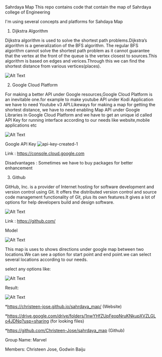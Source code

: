 Sahrdaya Map
This repo contains code that contain the map of Sahrdaya college of Engineering 

I'm using several concepts and platforms for Sahdaya Map

 1. Dijkstra Algorithm

Dijkstra algorithm is used to solve the shortest path problems.Dijkstra’s algorithm is a generalization of the BFS algorithm. The regular BFS algorithm cannot solve the shortest path problem as it cannot guarantee that the vertex at the front of the queue is the vertex closest to sources.This algorithm is based on edges and verices.Through this we can find the shortest distance from various vertices(places). 

 ![Alt Text](https://user-images.githubusercontent.com/57263794/121799772-9804d880-cc4b-11eb-95cc-8675f9b12962.png)

 2. Google Cloud Platform

For making a better API under Google resources,Google Cloud Platform is an inevitable one.for example to make youtube API under Kodi Application we have to need Youtube v3 API.Likeways for making a map for getting the shortest distance, we have to need enabling Map API under Google Libraries in Google Cloud Platform and we have to get an unique id called API Key for running interface according to our needs like website,mobile applications etc

![Alt Text](https://user-images.githubusercontent.com/57263794/121799818-da2e1a00-cc4b-11eb-89b1-9144116468fd.png)

Google API Key
![api-key-created-1](https://user-images.githubusercontent.com/57263794/121800403-2890e800-cc4f-11eb-834d-5ce7cc832e29.png)

Link : 
https://console.cloud.google.com

Disadvantages : 
Sometimes we have to buy packages for better enhancement

3. Github

GitHub, Inc. is a provider of Internet hosting for software development and version control using Git. It offers the distributed version control and source code management functionality of Git, plus its own features.It gives a lot of options for help developers build and design software.

![Alt Text](https://user-images.githubusercontent.com/57263794/121799901-840da680-cc4c-11eb-8481-c4ac6ffc0601.png)

Link : 
https://github.com/

Model

 ![Alt Text](https://user-images.githubusercontent.com/57263794/121799939-b6b79f00-cc4c-11eb-8835-1b9b3feaf068.png)

This map is uses to shows directions under google map between two locations.We can see a option for start point and end point.we can select several locations according to our needs.

select any options like:

![Alt Text](https://user-images.githubusercontent.com/57263794/121799987-f8e0e080-cc4c-11eb-900d-4e3df41671a2.png)

Result:
 
 ![Alt Text](https://user-images.githubusercontent.com/57263794/121800062-5117e280-cc4d-11eb-86ff-782d8c259ec9.png)


*https://christeen-jose.github.io/sahrdaya_map/  (Website)

*https://drive.google.com/drive/folders/1nwYHfZUpFeopNruKNkupXVZLGLo4JDNq?usp=sharing  (for looking files)

*https://github.com/Christeen-Jose/sahrdaya_map  (Github)


Group Name: Marvel

Members: Christeen Jose,
         Godwin Baiju


